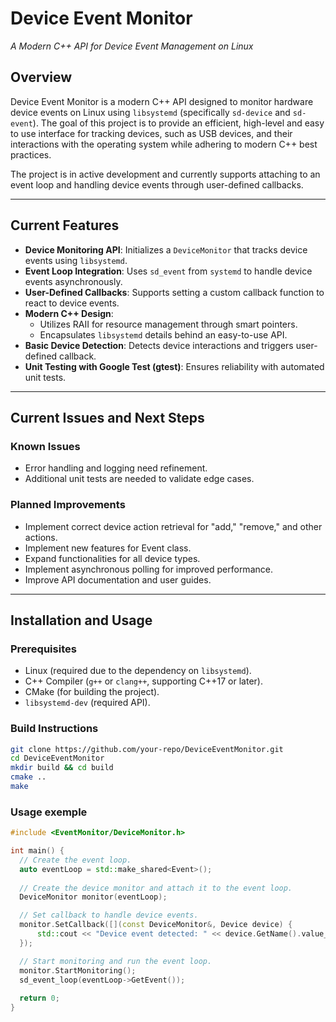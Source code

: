 # **Device Event Monitor**  
*A Modern C++ API for Device Event Management on Linux*  

## **Overview**  
Device Event Monitor is a modern C++ API designed to monitor hardware device events on Linux using `libsystemd` (specifically `sd-device` and `sd-event`). 
The goal of this project is to provide an efficient, high-level and easy to use interface for tracking devices, such as USB devices, and their interactions with the operating system while adhering to modern C++ best practices.  

The project is in active development and currently supports attaching to an event loop and handling device events through user-defined callbacks.  

---

## **Current Features**  
- **Device Monitoring API**: Initializes a `DeviceMonitor` that tracks device events using `libsystemd`.  
- **Event Loop Integration**: Uses `sd_event` from `systemd` to handle device events asynchronously.  
- **User-Defined Callbacks**: Supports setting a custom callback function to react to device events.  
- **Modern C++ Design**:  
  - Utilizes RAII for resource management through smart pointers.  
  - Encapsulates `libsystemd` details behind an easy-to-use API.  
- **Basic Device Detection**: Detects device interactions and triggers user-defined callback.
- **Unit Testing with Google Test (gtest)**: Ensures reliability with automated unit tests.


---

## **Current Issues and Next Steps**  
### **Known Issues**  
- Error handling and logging need refinement.  
- Additional unit tests are needed to validate edge cases.  

### **Planned Improvements**  
- Implement correct device action retrieval for "add," "remove," and other actions.  
- Implement new features for Event class.
- Expand functionalities for all device types.
- Implement asynchronous polling for improved performance.  
- Improve API documentation and user guides.  

---

## **Installation and Usage**  

### **Prerequisites**  
- Linux (required due to the dependency on `libsystemd`).  
- C++ Compiler (`g++` or `clang++`, supporting C++17 or later).  
- CMake (for building the project).  
- `libsystemd-dev` (required API).

### **Build Instructions**  
```bash
git clone https://github.com/your-repo/DeviceEventMonitor.git
cd DeviceEventMonitor
mkdir build && cd build
cmake ..
make
```

### **Usage exemple** 

```cpp
#include <EventMonitor/DeviceMonitor.h>

int main() {
  // Create the event loop.
  auto eventLoop = std::make_shared<Event>();
  
  // Create the device monitor and attach it to the event loop.
  DeviceMonitor monitor(eventLoop);

  // Set callback to handle device events.
  monitor.SetCallback([](const DeviceMonitor&, Device device) {
      std::cout << "Device event detected: " << device.GetName().value_or("Unknown") << std::endl;
  });

  // Start monitoring and run the event loop.
  monitor.StartMonitoring();
  sd_event_loop(eventLoop->GetEvent());
  
  return 0;
}
```
